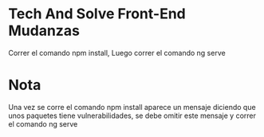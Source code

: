 # Tech And Solve Front-End Mudanzas 
Correr el comando npm install,
Luego correr el comando ng serve

# Nota

Una vez se corre el comando npm install aparece un mensaje diciendo que unos paquetes tiene vulnerabilidades, se debe omitir este mensaje y correr el comando ng serve

